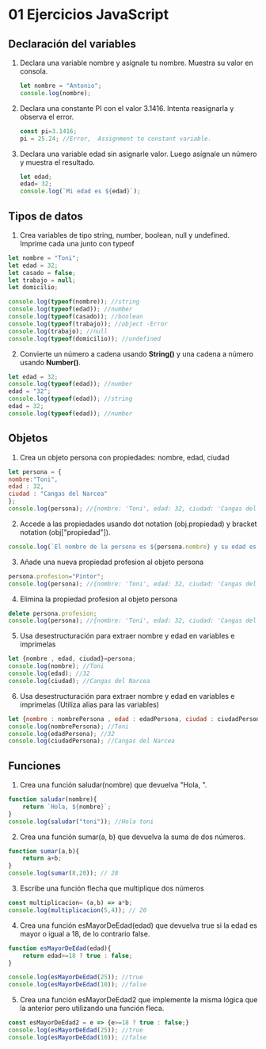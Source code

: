 # 01 Ejercicios JavaScript

## Declaración del variables

1. Declara una variable nombre y asígnale tu nombre. Muestra su valor en consola.
    ```js
    let nombre = "Antonio";
    console.log(nombre);
    ```

2. Declara una constante PI con el valor 3.1416. Intenta reasignarla y observa el error.
    ```js
    const pi=3.1416;
    pi = 25.24; //Error,  Assignment to constant variable.
    ```
3. Declara una variable edad sin asignarle valor. Luego asígnale un número y muestra el resultado.
    ```js
    let edad;
    edad= 32;
    console.log(`Mi edad es ${edad}`);
    ```
## Tipos de datos

1. Crea variables de tipo string, number, boolean, null y undefined. Imprime cada una junto con typeof
```js
let nombre = "Toni";
let edad = 32;
let casado = false;
let trabajo = null;
let domicilio;

console.log(typeof(nombre)); //string
console.log(typeof(edad)); //number
console.log(typeof(casado)); //boolean
console.log(typeof(trabajo)); //object -Error
console.log(trabajo); //null
console.log(typeof(domicilio)); //undefined
```
2. Convierte un número a cadena usando **String()** y una cadena a número usando **Number()**.
```js
let edad = 32;
console.log(typeof(edad)); //number
edad = "32"; 
console.log(typeof(edad)); //string
edad = 32;
console.log(typeof(edad)); //number
```
## Objetos

1. Crea un objeto persona con propiedades: nombre, edad, ciudad
```js
let persona = {
nombre:"Toni",
edad : 32,
ciudad : "Cangas del Narcea"
};
console.log(persona); //{nombre: 'Toni', edad: 32, ciudad: 'Cangas del Narcea'}
```

2. Accede a las propiedades usando dot notation (obj.propiedad) y bracket notation (obj["propiedad"]).
```js
console.log(`El nombre de la persona es ${persona.nombre} y su edad es ${persona["edad"]}`);
```
3. Añade una nueva propiedad profesion al objeto persona
```js
persona.profesion="Pintor";
console.log(persona); //{nombre: 'Toni', edad: 32, ciudad: 'Cangas del Narcea', profesion: 'Pintor'}
```
4. Elimina la propiedad profesion al objeto persona
```js
delete persona.profesion;
console.log(persona); //{nombre: 'Toni', edad: 32, ciudad: 'Cangas del Narcea'}
```
5. Usa desestructuración para extraer nombre y edad en variables e imprimelas
```js
let {nombre , edad, ciudad}=persona;
console.log(nombre); //Toni
console.log(edad); //32
console.log(ciudad); //Cangas del Narcea
```

6. Usa desestructuración para extraer nombre y edad en variables e imprimelas (Utiliza alias para las variables)
```js
let {nombre : nombrePersona , edad : edadPersona, ciudad : ciudadPersona}=persona;
console.log(nombrePersona); //Toni
console.log(edadPersona); //32
console.log(ciudadPersona); //Cangas del Narcea
```


## Funciones

1. Crea una función saludar(nombre) que devuelva "Hola, <nombre>".
```js
function saludar(nombre){
    return `Hola, ${nombre}`;
}
console.log(saludar("toni")); //Hola toni
```

2. Crea una función sumar(a, b) que devuelva la suma de dos números.
```js
function sumar(a,b){
    return a+b;
}
console.log(sumar(8,20)); // 28
```

3. Escribe una función flecha que multiplique dos números
```js
const multiplicacion= (a,b) => a*b;
console.log(multiplicacion(5,4)); // 20
```

4. Crea una función esMayorDeEdad(edad) que devuelva true si la edad es mayor o igual a 18, de lo contrario false.
```js
function esMayorDeEdad(edad){
    return edad>=18 ? true : false;
}

console.log(esMayorDeEdad(25)); //true
console.log(esMayorDeEdad(10)); //false
```

5. Crea una función esMayorDeEdad2 que implemente la misma lógica que la anterior pero utilizando una función fleca.
```js
const esMayorDeEdad2 = e => {e>=18 ? true : false;}
console.log(esMayorDeEdad(25)); //true
console.log(esMayorDeEdad(10)); //false
```


